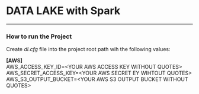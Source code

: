 # DATA LAKE with Spark
***
### How to run the Project
Create <i>dl.cfg</i> file into the project root path wih the following values:

<b>[AWS]</b><br />
AWS_ACCESS_KEY_ID=\<YOUR AWS ACCESS KEY WITHOUT QUOTES>
AWS_SECRET_ACCESS_KEY=\<YOUR AWS SECRET EY WIHTOUT QUOTES>
AWS_S3_OUTPUT_BUCKET=\<YOUR AWS S3 OUTPUT BUCKET WITHOUT QUOTES> 